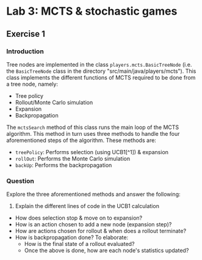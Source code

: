 # Lab 3: MCTS & stochastic games
## Exercise 1
### Introduction
Tree nodes are implemented in the class `players.mcts.BasicTreeNode` (i.e. the `BasicTreeNode` class in the directory "src/main/java/players/mcts"). This class implements the different functions of MCTS required to be done from a tree node, namely:

- Tree policy
- Rollout/Monte Carlo simulation
- Expansion
- Backpropagation

The `mctsSearch` method of this class runs the main loop of the MCTS algorithm. This method in turn uses three methods to handle the four aforementioned steps of the algorithm. These methods are:

- `treePolicy`: Performs selection (using UCB1[^1]) & expansion
- `rollOut`: Performs the Monte Carlo simulation
- `backUp`: Performs the backpropagation

### Question
Explore the three aforementioned methods and answer the following:

1. Explain the different lines of code in the UCB1 calculation
- How does selection stop & move on to expansion?
- How is an action chosen to add a new node (expansion step)?
- How are actions chosen for rollout & when does a rollout terminate?
- How is backpropagation done? To elaborate:
  - How is the final state of a rollout evaluated?
  - Once the above is done, how are each node's statistics updated?
